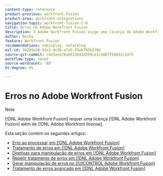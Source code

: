 ```yaml
---
content-type: reference
product-previous: workfront-fusion
product-area: workfront-integrations
navigation-topic: workfront-fusion-2-0
title: Erros no Adobe Workfront Fusion
description: O Adobe Workfront Fusion exige uma licença do Adobe Workfront Fusion, além de uma licença do Adobe Workfront.
author: Becky
feature: Workfront Fusion
recommendations: noDisplay, noCatalog
exl-id: 16205e28-92e3-4c90-afa5-35eb793b239b
source-git-commit: c4e5aea70a8013643d3d9ce1c588ff560d2c3afd
workflow-type: tm+mt
source-wordcount: '65'
ht-degree: 0%

---
```


# Erros no Adobe Workfront Fusion

>[!NOTE]
>
>[!DNL Adobe Workfront Fusion] requer uma licença [!DNL Adobe Workfront Fusion] além de [!DNL Adobe Workfront license].

Esta seção contém os seguintes artigos:

* [Erro ao processar em  [!DNL Adobe Workfront Fusion]](../../workfront-fusion/errors/error-processing.md)
* [Tratamento de erros em  [!DNL Adobe Workfront Fusion]](../../workfront-fusion/errors/error-handling.md)
* [Diretivas para manipulação de erros em  [!DNL Adobe Workfront Fusion]](../../workfront-fusion/errors/directives-for-error-handling.md)
* [Repetir tratamento de erros em  [!DNL Adobe Workfront Fusion]](../../workfront-fusion/errors/retry.md)
* [Gerar manipulação de erros no [!UICONTROL Adobe Workfront Fusion]](../../workfront-fusion/errors/throw.md)
* [Tratamento de erros avançado em  [!DNL Adobe Workfront Fusion]](../../workfront-fusion/errors/advanced-error-handling.md)
